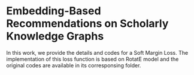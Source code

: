 # Embedding-Based Recommendations on Scholarly Knowledge Graphs

In this work, we provide the details and codes for a Soft Margin Loss. The implementation of this loss function is based on RotatE model and the original codes are available in its corresponsing folder. 

